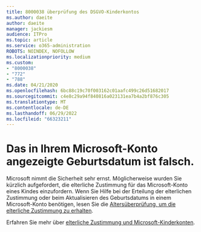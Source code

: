 ```yaml
---
title: 8000038 überprüfung des DSGVO-Kinderkontos
ms.author: daeite
author: daeite
manager: jackiesm
audience: ITPro
ms.topic: article
ms.service: o365-administration
ROBOTS: NOINDEX, NOFOLLOW
ms.localizationpriority: medium
ms.custom:
- "8000038"
- "772"
- "788"
ms.date: 04/21/2020
ms.openlocfilehash: 6bc88c19c70f003162c01aafc499c26d51682017
ms.sourcegitcommit: c4e8c29a94f840816a023131ea7b4a2bf876c305
ms.translationtype: MT
ms.contentlocale: de-DE
ms.lasthandoff: 06/29/2022
ms.locfileid: "66323211"
---
```

# <a name="date-of-birth-displayed-in-your-microsoft-account-is-incorrect"></a>Das in Ihrem Microsoft-Konto angezeigte Geburtsdatum ist falsch.

Microsoft nimmt die Sicherheit sehr ernst. Möglicherweise wurden Sie kürzlich aufgefordert, die elterliche Zustimmung für das Microsoft-Konto eines Kindes einzufordern. Wenn Sie Hilfe bei der Erteilung der elterlichen Zustimmung oder beim Aktualisieren des Geburtsdatums in einem Microsoft-Konto benötigen, lesen Sie die [Altersüberprüfung, um die elterliche Zustimmung zu erhalten](https://go.microsoft.com/fwlink/p/?linkid=874364).
  
Erfahren Sie mehr über [elterliche Zustimmung und Microsoft-Kinderkonten](https://go.microsoft.com/fwlink/p/?linkid=874365).
  